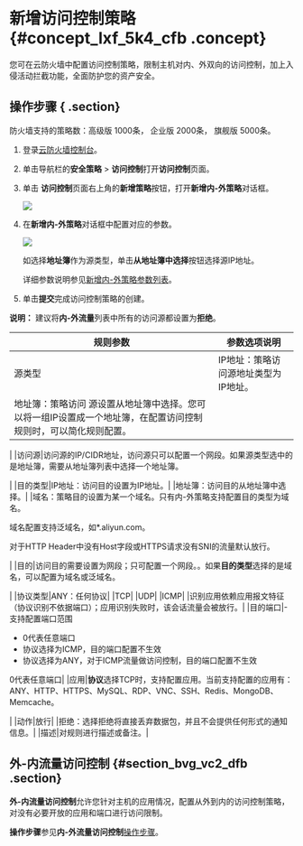 # 新增访问控制策略 {#concept_lxf_5k4_cfb .concept}

您可在云防火墙中配置访问控制策略，限制主机对内、外双向的访问控制，加上入侵活动拦截功能，全面防护您的资产安全。

## 操作步骤 { .section}

防火墙支持的策略数：高级版 1000条， 企业版 2000条， 旗舰版 5000条。

1.  登录[云防火墙控制台](https://yundun.console.aliyun.com/?p=cfwnext#/overview)。
2.  单击导航栏的**安全策略** \> **访问控制**打开**访问控制**页面。
3.  单击 **访问控制**页面右上角的**新增策略**按钮，打开**新增内-外策略**对话框。

    ![](http://static-aliyun-doc.oss-cn-hangzhou.aliyuncs.com/assets/img/21269/154020829611763_zh-CN.png)

4.  在**新增内-外策略**对话框中配置对应的参数。

    ![](http://static-aliyun-doc.oss-cn-hangzhou.aliyuncs.com/assets/img/21269/154020829611764_zh-CN.png)

    如选择**地址簿**作为源类型，单击**从地址簿中选择**按钮选择源IP地址。

    详细参数说明参见[新增内-外策略参数列表](cn.zh-CN/用户指南/安全策略/访问控制策略/新增访问控制策略.md#image_tpf_2gq_cfb)。

5.  单击**提交**完成访问控制策略的创建。

**说明：** 建议将**内-外流量**列表中所有的访问源都设置为**拒绝**。

|规则参数|参数选项说明|
|----|------|
|源类型|IP地址：策略访问源地址类型为IP地址。|
|地址簿：策略访问 源设置从地址簿中选择。您可以将一组IP设置成一个地址簿，在配置访问控制规则时，可以简化规则配置。

|
|访问源|访问源的IP/CIDR地址，访问源只可以配置一个网段。如果源类型选中的是地址簿，需要从地址簿列表中选择一个地址簿。

|
|目的类型|IP地址：访问目的设置为IP地址。|
|地址簿：访问目的从地址簿中选择。|
|域名：策略目的设置为某一个域名。只有内-外策略支持配置目的类型为域名。

域名配置支持泛域名，如\*.aliyun.com。

对于HTTP Header中没有Host字段或HTTPS请求没有SNI的流量默认放行。

|
|目的|访问目的需要设置为网段；只可配置一个网段。。如果**目的类型**选择的是域名，可以配置为域名或泛域名。

|
|协议类型|ANY：任何协议|
|TCP|
|UDP|
|ICMP|
|识别应用依赖应用报文特征（协议识别不依据端口）；应用识别失败时，该会话流量会被放行。|
|目的端口|-   支持配置端口范围
-   0代表任意端口
-   协议选择为ICMP，目的端口配置不生效
-   协议选择为ANY，对于ICMP流量做访问控制，目的端口配置不生效

0代表任意端口|
|应用|**协议**选择TCP时，支持配置应用。当前支持配置的应用有：ANY、HTTP、HTTPS、MySQL、RDP、VNC、SSH、Redis、MongoDB、Memcache。

|
|动作|放行|
|拒绝：选择拒绝将直接丢弃数据包，并且不会提供任何形式的通知信息。|
|描述|对规则进行描述或备注。|

## 外-内流量访问控制 {#section_bvg_vc2_dfb .section}

**外-内流量访问控制**允许您针对主机的应用情况，配置从外到内的访问控制策略，对没有必要开放的应用和端口进行访问限制。

**操作步骤**参见**内-外流量访问控制**[操作步骤](#ol_br2_wzp_cfb)。

